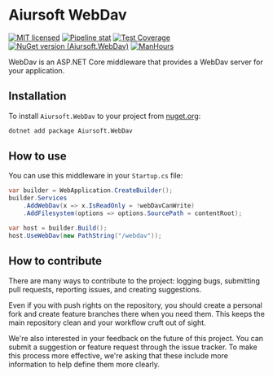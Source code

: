 # Aiursoft WebDav

[![MIT licensed](https://img.shields.io/badge/license-MIT-blue.svg)](https://gitlab.aiursoft.cn/aiursoft/webdav/-/blob/master/LICENSE)
[![Pipeline stat](https://gitlab.aiursoft.cn/aiursoft/webdav/badges/master/pipeline.svg)](https://gitlab.aiursoft.cn/aiursoft/webdav/-/pipelines)
[![Test Coverage](https://gitlab.aiursoft.cn/aiursoft/webdav/badges/master/coverage.svg)](https://gitlab.aiursoft.cn/aiursoft/webdav/-/pipelines)
[![NuGet version (Aiursoft.WebDav)](https://img.shields.io/nuget/v/Aiursoft.webdav.svg)](https://www.nuget.org/packages/Aiursoft.webdav/)
[![ManHours](https://manhours.aiursoft.cn/r/gitlab.aiursoft.cn/aiursoft/webdav.svg)](https://gitlab.aiursoft.cn/aiursoft/webdav/-/commits/master?ref_type=heads)

WebDav is an ASP.NET Core middleware that provides a WebDav server for your application.

## Installation

To install `Aiursoft.WebDav` to your project from [nuget.org](https://www.nuget.org/packages/Aiursoft.WebDav/):

```bash
dotnet add package Aiursoft.WebDav
```

## How to use

You can use this middleware in your `Startup.cs` file:

```csharp
var builder = WebApplication.CreateBuilder();
builder.Services
    .AddWebDav(x => x.IsReadOnly = !webDavCanWrite)
    .AddFilesystem(options => options.SourcePath = contentRoot);

var host = builder.Build();
host.UseWebDav(new PathString("/webdav"));
```

## How to contribute

There are many ways to contribute to the project: logging bugs, submitting pull requests, reporting issues, and creating suggestions.

Even if you with push rights on the repository, you should create a personal fork and create feature branches there when you need them. This keeps the main repository clean and your workflow cruft out of sight.

We're also interested in your feedback on the future of this project. You can submit a suggestion or feature request through the issue tracker. To make this process more effective, we're asking that these include more information to help define them more clearly.
